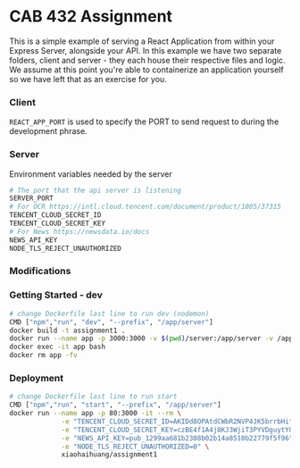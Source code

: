 # CAB 432 Assignment

This is a simple example of serving a React Application from within your Express Server, alongside your API. In this example we have two separate folders, client and server - they each house their respective files and logic. We assume at this point you're able to containerize an application yourself so we have left that as an exercise for you.

### Client

`REACT_APP_PORT` is used to specify the PORT to send request to during the development phrase.

### Server

Environment variables needed by the server

```bash
# The port that the api server is listening
SERVER_PORT
# For OCR https://intl.cloud.tencent.com/document/product/1005/37315
TENCENT_CLOUD_SECRET_ID
TENCENT_CLOUD_SECRET_KEY
# For News https://newsdata.io/docs
NEWS_API_KEY
NODE_TLS_REJECT_UNAUTHORIZED
```

### Modifications

### Getting Started - dev

```bash
# change Dockerfile last line to run dev (nodemon)
CMD ["npm","run", "dev", "--prefix", "/app/server"]
docker build -t assignment1 .
docker run --name app -p 3000:3000 -v $(pwd)/server:/app/server -v /app/server/node_modules -it --rm --env-file .env xiaohaihuang/assignment1
docker exec -it app bash
docker rm app -fv
```

### Deployment

```bash
# change Dockerfile last line to run start
CMD ["npm","run", "start", "--prefix", "/app/server"]
docker run --name app -p 80:3000 -it --rm \
             -e "TENCENT_CLOUD_SECRET_ID=AKIDd8OPAtdCWbR2NVP4JK5brrbHitoVyCBw" \
             -e "TENCENT_CLOUD_SECRET_KEY=czBE4f1A4j8KJ3WjiT3PYVDguytY0Nfs" \
             -e "NEWS_API_KEY=pub_1299aa681b2308b02b14a8510b22779f5f96" \
             -e "NODE_TLS_REJECT_UNAUTHORIZED=0" \
             xiaohaihuang/assignment1
```

